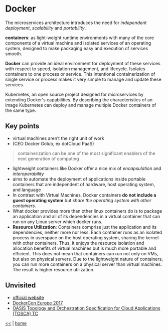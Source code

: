 # Docker

The microservices architecture introduces the need for _independent deployment_, _scalability_ and _portability_.

**containers**: as light-weight runtime environments with many of the core components of a virtual machine and isolated services of an operating system, designed to make packaging easy and execution of services smooth.

**Docker** can provide an ideal environment for deployment of these services with respect to speed, isolation management, and lifecycle. Isolates containers to one process or service. This intentional containerization of single service or process makes it very simple to manage and update these services.

Kubernetes, an open source project designed for microservices by extending Docker's capabilities. By describing the characteristics of an image Kubernetes can deploy and manage multiple Docker containers of the same type.

## Key points

* virtual machines aren’t the right unit of work
* (CEO Docker Golub, ex dotCloud PaaS) 
> containerization can be one of the most significant enablers of the next generation of computing
* lightweight containers like Docker offer a nice mix of _encapsulation_ and _interoperability_
* aims to automate the deployment of applications inside portable containers that are independent of hardware, host operating system, and language
* In contrast with Virtual Machines, Docker containers **do not include a guest operating system** but _share the operating system with other containers_.
* What docker provides more than other linux containers do is to package an application and all of its dependencies in a virtual container that can run on any Linux server which docker runs. 
* **Resource Utilization**: Containers comprise just the application and its dependencies, neither more nor less. Each container runs as an isolated process in userspace on the host operating system, sharing the kernel with other containers. Thus, it enjoys the resource isolation and allocation benefits of virtual machines but is much more portable and efficient. This does not mean that containers can run not only on VMs, but also on physical servers. Due to the lightweight nature of containers, you can run more containers on  a physical server than virtual machines. The result is higher resource utilization.

## Unvisited

- [official website](https://www.docker.com/)
- [DockerCon Europe 2017](http://europe-2017.dockercon.com/)
- [OASIS Topology and Orchestration Specification for Cloud Applications (TOSCA) TC](https://www.oasis-open.org/committees/tc_home.php?wg_abbrev=tosca)

[<<](../soa.md) | [home](../../README.md)